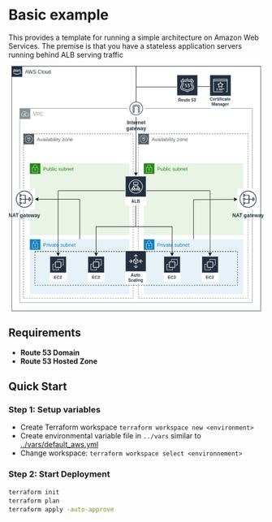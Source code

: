 # Basic example #

This provides a template for running a simple architecture on Amazon Web Services. The premise is that you have a stateless application servers running behind ALB serving traffic

<img src ="./diagram.png" align="center" />

## Requirements ##

- **Route 53 Domain**
- **Route 53 Hosted Zone**

## Quick Start ##

### Step 1: Setup variables ###

- Create Terraform workspace `terraform workspace new <environment>`
- Create environmental variable file in `../vars` similar to [../vars/default_aws.yml](../vars/default_aws.yml)
- Change workspace: `terraform workspace select <environnement>`

### Step 2: Start Deployment ###

```bash
terraform init
terraform plan
terraform apply -auto-approve
```

